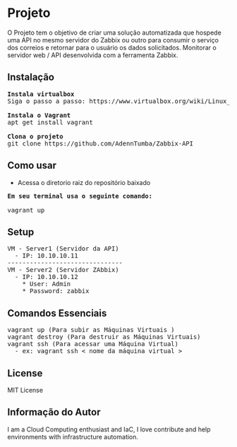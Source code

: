 Projeto 
=========

O Projeto tem o objetivo de criar uma solução automatizada que hospede uma API no mesmo servidor do Zabbix ou
outro para consumir o serviço dos correios e retornar para o usuário os dados solicitados. Monitorar o servidor web / API desenvolvida com a ferramenta Zabbix.


Instalação
------------
<pre>
<b>Instala virtualbox</b>
Siga o passo a passo: https://www.virtualbox.org/wiki/Linux_Downloads

<b>Instala o Vagrant</b>
apt get install vagrant

<b>Clona o projeto</b>
git clone https://github.com/AdennTumba/Zabbix-API
</pre>

Como usar
--------------
* Acessa o diretorio raiz do repositório baixado
<pre>
<b>Em seu terminal usa o seguinte comando: </b>

vagrant up
</pre>

Setup 
------------
<pre>
VM - Server1 (Servidor da API)
  - IP: 10.10.10.11
-------------------------------  
VM - Server2 (Servidor ZAbbix)
  - IP: 10.10.10.12
    * User: Admin
    * Password: zabbix
</pre>

Comandos Essenciais 
------------
<pre>
vagrant up (Para subir as Máquinas Virtuais )
vagrant destroy (Para destruir as Máquinas Virtuais)
vagrant ssh (Para acessar uma Máquina Virtual)
  - ex: vagrant ssh < nome da máquina virtual >
</pre>

License
-------

MIT License

Informação do Autor
-------------------
I am a Cloud Computing enthusiast and IaC, I love contribute and help environments with infrastructure automation.

